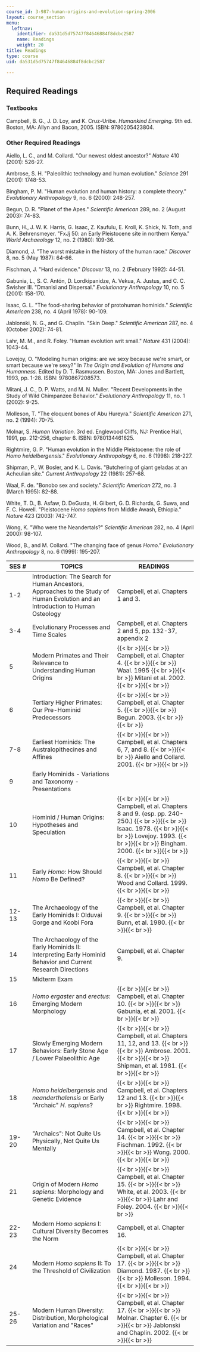 ```yaml
---
course_id: 3-987-human-origins-and-evolution-spring-2006
layout: course_section
menu:
  leftnav:
    identifier: da531d5d75747f84646884f8dcbc2587
    name: Readings
    weight: 20
title: Readings
type: course
uid: da531d5d75747f84646884f8dcbc2587

---
```


Required Readings
-----------------

### Textbooks

Campbell, B. G., J. D. Loy, and K. Cruz-Uribe. _Humankind Emerging._ 9th ed. Boston, MA: Allyn and Bacon, 2005. ISBN: 9780205423804.

### Other Required Readings

Aiello, L. C., and M. Collard. "Our newest oldest ancestor?" _Nature_ 410 (2001): 526-27.

Ambrose, S. H. "Paleolithic technology and human evolution." _Science_ 291 (2001): 1748-53.

Bingham, P. M. "Human evolution and human history: a complete theory." _Evolutionary Anthropology_ 9, no. 6 (2000): 248-257.

Begun, D. R. "Planet of the Apes." _Scientific American_ 289, no. 2 (August 2003): 74-83.

Bunn, H., J. W. K. Harris, G. Isaac, Z. Kaufulu, E. Kroll, K. Shick, N. Toth, and A. K. Behrensmeyer. "FxJj 50: an Early Pleistocene site in northern Kenya." _World Archaeology_ 12, no. 2 (1980): 109-36.

Diamond, J. "The worst mistake in the history of the human race." _Discover_ 8, no. 5 (May 1987): 64-66.

Fischman, J. "Hard evidence." _Discover_ 13, no. 2 (February 1992): 44-51.

Gabunia, L., S. C. Antón, D. Lordkipanidze, A. Vekua, A. Justus, and C. C. Swisher III. "Dmanisi and Dispersal." _Evolutionary Anthropology_ 10, no. 5 (2001): 158-170.

Isaac, G. L. "The food-sharing behavior of protohuman hominids." _Scientific American_ 238, no. 4 (April 1978): 90-109.

Jablonski, N. G., and G. Chaplin. "Skin Deep." _Scientific American_ 287, no. 4 (October 2002): 74-81.

Lahr, M. M., and R. Foley. "Human evolution writ small." _Nature_ 431 (2004): 1043-44.

Lovejoy, O. "Modeling human origins: are we sexy because we're smart, or smart because we're sexy?" In _The Origin and Evolution of Humans and Humanness._ Edited by D. T. Rasmussen. Boston, MA: Jones and Bartlett, 1993, pp. 1-28. ISBN: 9780867208573.

Mitani, J. C., D. P. Watts, and M. N. Muller. "Recent Developments in the Study of Wild Chimpanzee Behavior." _Evolutionary Anthropology_ 11, no. 1 (2002): 9-25.

Molleson, T. "The eloquent bones of Abu Hureyra." _Scientific American_ 271, no. 2 (1994): 70-75.

Molnar, S. _Human Variation._ 3rd ed. Englewood Cliffs, NJ: Prentice Hall, 1991, pp. 212-256, chapter 6. ISBN: 9780134461625.

Rightmire, G. P. "Human evolution in the Middle Pleistocene: the role of _Homo heidelbergensis_." _Evolutionary Anthropology_ 6, no. 6 (1998): 218-227.

Shipman, P., W. Bosler, and K. L. Davis. "Butchering of giant geladas at an Acheulian site." _Current Anthropology_ 22 (1981): 257-68.

Waal, F. de. "Bonobo sex and society." _Scientific American_ 272, no. 3 (March 1995): 82-88.

White, T. D., B. Asfaw, D. DeGusta, H. Gilbert, G. D. Richards, G. Suwa, and F. C. Howell. "Pleistocene _Homo sapiens_ from Middle Awash, Ethiopia." _Nature_ 423 (2003): 742-747.

Wong, K. "Who were the Neandertals?" _Scientific American_ 282, no. 4 (April 2000): 98-107.

Wood, B., and M. Collard. "The changing face of genus _Homo_." _Evolutionary Anthropology_ 8, no. 6 (1999): 195-207.

| SES # | TOPICS | READINGS |
| --- | --- | --- |
| 1-2 | Introduction: The Search for Human Ancestors, Approaches to the Study of Human Evolution and an Introduction to Human Osteology | Campbell, et al. Chapters 1 and 3. |
| 3-4 | Evolutionary Processes and Time Scales | Campbell, et al. Chapters 2 and 5, pp. 132-37, appendix 2 |
| 5 | Modern Primates and Their Relevance to Understanding Human Origins |  {{< br >}}{{< br >}} Campbell, et al. Chapter 4. {{< br >}}{{< br >}} Waal. 1995 {{< br >}}{{< br >}} Mitani et al. 2002. {{< br >}}{{< br >}}  |
| 6 | Tertiary Higher Primates: Our Pre-Hominid Predecessors |  {{< br >}}{{< br >}} Campbell, et al. Chapter 5. {{< br >}}{{< br >}} Begun. 2003. {{< br >}}{{< br >}}  |
| 7-8 | Earliest Hominids: The Australopithecines and Affines |  {{< br >}}{{< br >}} Campbell, et al. Chapters 6, 7, and 8. {{< br >}}{{< br >}} Aiello and Collard. 2001. {{< br >}}{{< br >}}  |
| 9 | Early Hominids - Variations and Taxonomy - Presentations | &nbsp; |
| 10 | Hominid / Human Origins: Hypotheses and Speculation |  {{< br >}}{{< br >}} Campbell, et al. Chapters 8 and 9. (esp. pp. 240-250.) {{< br >}}{{< br >}} Isaac. 1978. {{< br >}}{{< br >}} Lovejoy. 1993. {{< br >}}{{< br >}} Bingham. 2000. {{< br >}}{{< br >}}  |
| 11 | Early _Homo_: How Should _Homo_ Be Defined? |  {{< br >}}{{< br >}} Campbell, et al. Chapter 8. {{< br >}}{{< br >}} Wood and Collard. 1999. {{< br >}}{{< br >}}  |
| 12-13 | The Archaeology of the Early Hominids I: Olduvai Gorge and Koobi Fora |  {{< br >}}{{< br >}} Campbell, et al. Chapter 9. {{< br >}}{{< br >}} Bunn, et al. 1980. {{< br >}}{{< br >}}  |
| 14 | The Archaeology of the Early Hominids II: Interpreting Early Hominid Behavior and Current Research Directions | Campbell, et al. Chapter 9. |
| 15 | Midterm Exam | &nbsp; |
| 16 | _Homo ergaster_ and _erectus_: Emerging Modern Morphology |  {{< br >}}{{< br >}} Campbell, et al. Chapter 10. {{< br >}}{{< br >}} Gabunia, et al. 2001. {{< br >}}{{< br >}}  |
| 17 | Slowly Emerging Modern Behaviors: Early Stone Age / Lower Palaeolithic Age |  {{< br >}}{{< br >}} Campbell, et al. Chapters 11, 12, and 13. {{< br >}}{{< br >}} Ambrose. 2001. {{< br >}}{{< br >}} Shipman, et al. 1981. {{< br >}}{{< br >}}  |
| 18 | _Homo heidelbergensis_ and _neanderthalensis_ or Early "Archaic" _H. sapiens_? |  {{< br >}}{{< br >}} Campbell, et al. Chapters 12 and 13. {{< br >}}{{< br >}} Rightmire. 1998. {{< br >}}{{< br >}}  |
| 19-20 | "Archaics": Not Quite Us Physically, Not Quite Us Mentally |  {{< br >}}{{< br >}} Campbell, et al. Chapter 14. {{< br >}}{{< br >}} Fischman. 1992. {{< br >}}{{< br >}} Wong. 2000. {{< br >}}{{< br >}}  |
| 21 | Origin of Modern _Homo sapiens_: Morphology and Genetic Evidence |  {{< br >}}{{< br >}} Campbell, et al. Chapter 15. {{< br >}}{{< br >}} White, et al. 2003. {{< br >}}{{< br >}} Lahr and Foley. 2004. {{< br >}}{{< br >}}  |
| 22-23 | Modern _Homo sapiens_ I: Cultural Diversity Becomes the Norm | Campbell, et al. Chapter 16. |
| 24 | Modern _Homo sapiens_ II: To the Threshold of Civilization |  {{< br >}}{{< br >}} Campbell, et al. Chapter 17. {{< br >}}{{< br >}} Diamond. 1987. {{< br >}}{{< br >}} Molleson. 1994. {{< br >}}{{< br >}}  |
| 25-26 | Modern Human Diversity: Distribution, Morphological Variation and "Races" |  {{< br >}}{{< br >}} Campbell, et al. Chapter 17. {{< br >}}{{< br >}} Molnar. Chapter 6. {{< br >}}{{< br >}} Jablonski and Chaplin. 2002. {{< br >}}{{< br >}}